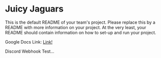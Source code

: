 # Juicy Jaguars
This is the default README of your team's project. Please replace this by a README with more information on your project. At the very least, your README should contain information on how to set-up and run your project.

Google Docs Link: [Link!](https://docs.google.com/document/d/1Al2sDmeRiVlSAbw2IvUGYunUmJly97lBsZy_CnSjtic/edit?usp=sharing)

Discord Webhook Test...
